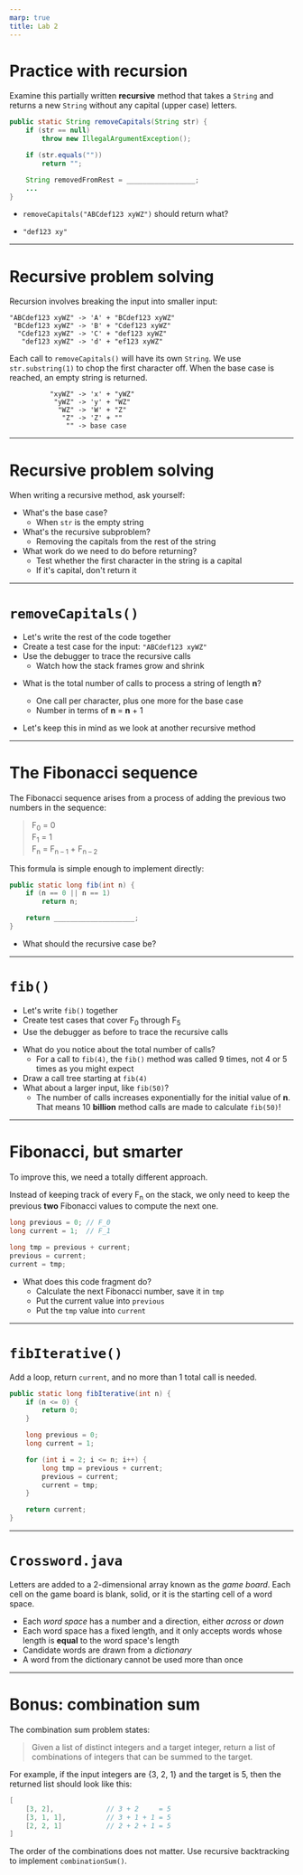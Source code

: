 ```yaml
---
marp: true
title: Lab 2
---
```


# Practice with recursion

Examine this partially written **recursive** method that takes a `String` and
returns a new `String` without any capital (upper case) letters.

```java
public static String removeCapitals(String str) {
    if (str == null)
        throw new IllegalArgumentException();

    if (str.equals(""))
        return "";

    String removedFromRest = _________________;
    ...
}
```

- `removeCapitals("ABCdef123 xyWZ")` should return what?
* `"def123 xy"`

---

# Recursive problem solving

Recursion involves breaking the input into smaller input:

```
"ABCdef123 xyWZ" -> 'A' + "BCdef123 xyWZ"
 "BCdef123 xyWZ" -> 'B' + "Cdef123 xyWZ"
  "Cdef123 xyWZ" -> 'C' + "def123 xyWZ"
   "def123 xyWZ" -> 'd' + "ef123 xyWZ"
```

Each call to `removeCapitals()` will have its own `String`.
We use `str.substring(1)` to chop the first character off.
When the base case is reached, an empty string is returned.

```
          "xyWZ" -> 'x' + "yWZ"
           "yWZ" -> 'y' + "WZ"
            "WZ" -> 'W' + "Z"
             "Z" -> 'Z' + ""
              "" -> base case
```

---

# Recursive problem solving

When writing a recursive method, ask yourself:

- What's the base case?
  * When `str` is the empty string
- What's the recursive subproblem?
  * Removing the capitals from the rest of the string
- What work do we need to do before returning?
  * Test whether the first character in the string is a capital
  * If it's capital, don't return it

---

# `removeCapitals()`

- Let's write the rest of the code together
- Create a test case for the input: `"ABCdef123 xyWZ"`
- Use the debugger to trace the recursive calls
  - Watch how the stack frames grow and shrink

* What is the total number of calls to process a string of length **n**?
  * One call per character, plus one more for the base case
  * Number in terms of **n** = **n** + 1

* Let's keep this in mind as we look at another recursive method

---

# The Fibonacci sequence

The Fibonacci sequence arises from a process of adding the previous two numbers
in the sequence:

> F<sub>0</sub> = 0  
> F<sub>1</sub> = 1  
> F<sub>n</sub> = F<sub>n &ndash; 1</sub> + F<sub>n &ndash; 2</sub>

This formula is simple enough to implement directly:

```java
public static long fib(int n) {
    if (n == 0 || n == 1)
        return n;

    return ____________________;
}
```

- What should the recursive case be?

---

# `fib()`

- Let's write `fib()` together
- Create test cases that cover F<sub>0</sub> through F<sub>5</sub>
- Use the debugger as before to trace the recursive calls

* What do you notice about the total number of calls?
  * For a call to `fib(4)`, the `fib()` method was called 9 times,
    not 4 or 5 times as you might expect
* Draw a call tree starting at `fib(4)`
* What about a larger input, like `fib(50)`?
  - The number of calls increases exponentially for the initial value of **n**.
    That means 10 **billion** method calls are made to calculate `fib(50)`!

---

# Fibonacci, but smarter

To improve this, we need a totally different approach.

Instead of keeping track of every F<sub>n</sub> on the stack, we only need to
keep the previous **two** Fibonacci values to compute the next one.

```java
long previous = 0; // F_0
long current = 1;  // F_1

long tmp = previous + current;
previous = current;
current = tmp;
```

- What does this code fragment do?
  * Calculate the next Fibonacci number, save it in `tmp`
  * Put the current value into `previous`
  * Put the `tmp` value into `current`

---

# `fibIterative()`

Add a loop, return `current`, and no more than 1 total call is needed.

```java
public static long fibIterative(int n) {
    if (n <= 0) {
        return 0;
    }

    long previous = 0;
    long current = 1;

    for (int i = 2; i <= n; i++) {
        long tmp = previous + current;
        previous = current;
        current = tmp;
    }

    return current;
}
```



---

# `Crossword.java`

Letters are added to a 2-dimensional array known as the *game board*.
Each cell on the game board is blank, solid, or it is the starting cell
of a word space.

- Each *word space* has a number and a direction, either *across* or *down*
- Each word space has a fixed length, and it only accepts words whose length is
  **equal** to the word space's length
- Candidate words are drawn from a *dictionary*
- A word from the dictionary cannot be used more than once

---
<!-- class: bonus -->

# Bonus: combination sum

The combination sum problem states:

> Given a list of distinct integers and a target integer,
> return a list of combinations of integers that can be summed
> to the target.

For example, if the input integers are {3, 2, 1} and the target is 5, then
the returned list should look like this:

```java
[
    [3, 2],             // 3 + 2     = 5
    [3, 1, 1],          // 3 + 1 + 1 = 5
    [2, 2, 1]           // 2 + 2 + 1 = 5
]
```

The order of the combinations does not matter. Use recursive backtracking to
implement `combinationSum()`.
